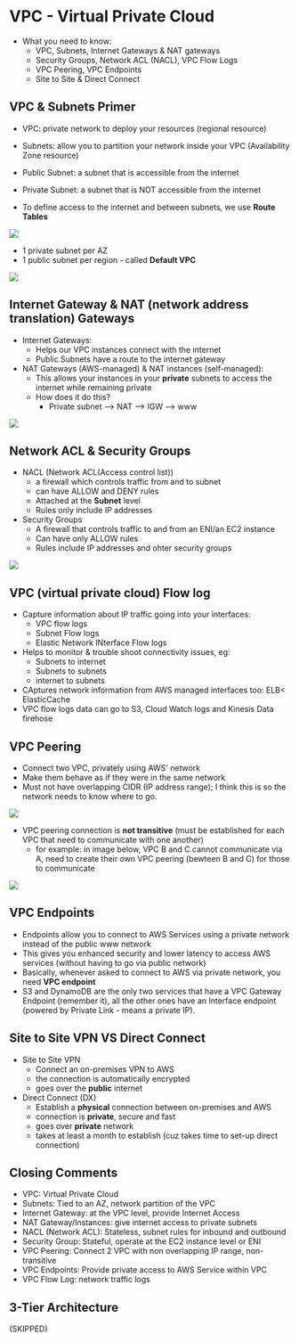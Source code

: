 # VPC - Virtual Private Cloud

* What you need to know:
    * VPC, Subnets, Internet Gateways & NAT gateways
    * Security Groups, Network ACL (NACL), VPC Flow Logs
    * VPC Peering, VPC Endpoints
    * Site to Site & Direct Connect

## VPC & Subnets Primer
* VPC: private network to deploy your resources (regional resource)
* Subnets: allow you to partition your network inside your VPC (Availability Zone resource)
* Public Subnet: a subnet that is accessible from the internet
* Private Subnet: a subnet that is NOT accessible from the internet
    
* To define access to the internet and between subnets, we use **Route Tables**

<img src="./img/11_VPC/1.png"/>

* 1 private subnet per AZ
* 1 public subnet per region - called **Default VPC**


<img src="./img/11_VPC/2.png"/>

## Internet Gateway & NAT (network address translation) Gateways

* Internet Gateways:
    * Helps our VPC instances connect with the internet
    * Public Subnets have a route to the internet gateway
* NAT Gateways (AWS-managed) & NAT instances (self-managed):
    * This allows your instances in your **private** subnets to access the internet while remaining private
    * How does it do this?
        * Private subnet --> NAT --> IGW --> www

<img src="./img/11_VPC/3.png"/>

## Network ACL & Security Groups

* NACL (Network ACL(Access control list))
    * a firewall which controls traffic from and to subnet
    * can have ALLOW and DENY rules
    * Attached at the **Subnet** level
    * Rules only include IP addresses
* Security Groups
    * A firewall that controls traffic to and from an ENI/an EC2 instance
    * Can have only ALLOW rules
    * Rules include IP addresses and ohter security groups

<img src="./img/11_VPC/4.png"/>

## VPC (virtual private cloud) Flow log
* Capture information about IP traffic going into your interfaces:
    * VPC flow logs
    * Subnet Flow logs
    * Elastic Network INterface Flow logs
* Helps to monitor & trouble shoot connectivity issues, eg:
    * Subnets to internet
    * Subnets to subnets
    * internet to subnets
* CAptures network information from AWS managed interfaces too: ELB< ElasticCache
* VPC flow logs data can go to S3, Cloud Watch logs and Kinesis Data firehose

## VPC Peering
* Connect two VPC, privately using AWS' network
* Make them behave as if they were in the same network
* Must not have overlapping CIDR (IP address range); I think this is so the network needs to know where to go. 
<img src="./img/11_VPC/5.png"/>

* VPC peering connection is **not transitive** (must be established for each VPC that need to communicate with one another)
    * for example: in image below, VPC B and C cannot communicate via A, need to create their own VPC peering (bewteen B and C) for those to communicate
<img src="./img/11_VPC/6.png"/>

## VPC Endpoints
* Endpoints allow you to connect to AWS Services using a private network instead of the public www network
* This gives you enhanced security and lower latency to access AWS services (without having to go via public network)
* Basically, whenever asked to connect to AWS via private network, you need **VPC endpoint**
* S3 and DynamoDB are the only two services that have a VPC Gateway Endpoint (remember it), all the other ones have an Interface endpoint (powered by Private Link - means a private IP).


## Site to Site VPN VS Direct Connect
* Site to Site VPN
    * Connect an on-premises VPN to AWS
    * the connection is automatically encrypted
    * goes over the **public** internet
* Direct Connect (DX)
    * Establish a **physical** connection between on-premises and AWS
    * connection is **private**, secure and fast
    * goes over **private** network
    * takes at least a month to establish (cuz takes time to set-up direct connection)

## Closing Comments

* VPC: Virtual Private Cloud
* Subnets: Tied to an AZ, network partition of the VPC
* Internet Gateway: at the VPC level, provide Internet Access
* NAT Gateway/Instances: give internet access to private subnets
* NACL (Network ACL): Stateless, subnet rules for inbound and outbound
* Security Group: Stateful, operate at the EC2 instance level or ENI
* VPC Peering: Connect 2 VPC with non overlapping IP range, non-transitive
* VPC Endpoints: Provide private access to AWS Service within VPC
* VPC Flow Log: network traffic logs

## 3-Tier Architecture

(SKIPPED)

## 